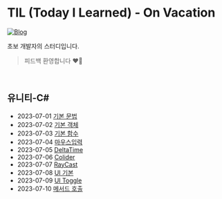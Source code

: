 # TIL (Today I Learned) - On Vacation

[![Blog](https://img.shields.io/badge/Blog-binghe.github.io-green.svg)](https://zeromin41.github.io/)

초보 개발자의 스터디입니다.

> 피드백 환영합니다 ❤️‍🔥

<br>

## 유니티-C#
 - 2023-07-01 [기본 문법](https://github.com/zeromin41/TIL/blob/main/C%2B%2B.md)
 - 2023-07-02 [기본 객체](https://github.com/zeromin41/TIL/blob/main/C%2B%2B01.md)
 - 2023-07-03 [기본 함수](https://github.com/zeromin41/TIL/blob/main/C%2B%2B02.md)
 - 2023-07-04 [마우스입력](https://github.com/zeromin41/TIL/blob/main/C%2B%2B03.md)
 - 2023-07-05 [DeltaTime](https://github.com/zeromin41/TIL/blob/main/C%2B%2B04.md)
 - 2023-07-06 [Colider](https://github.com/zeromin41/TIL/blob/main/C%2B%2B05.md)
 - 2023-07-07 [RayCast](https://github.com/zeromin41/TIL/blob/main/C%2B%2B/C%2B%2B06.md)
 - 2023-07-08 [UI 기본](https://github.com/zeromin41/TIL/blob/main/C%2B%2B/C%2307.md)
 - 2023-07-09 [UI Toggle](https://github.com/zeromin41/TIL/blob/main/C%23/C%2308.md)
 - 2023-07-10 [메서드 호출](https://github.com/zeromin41/TIL/blob/main/C%23/C%2309.md)
